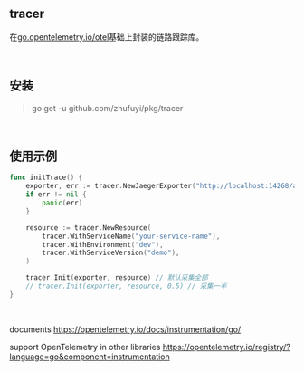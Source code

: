 ## tracer

在[go.opentelemetry.io/otel](go.opentelemetry.io/otel)基础上封装的链路跟踪库。

<br>

## 安装

> go get -u github.com/zhufuyi/pkg/tracer

<br>

## 使用示例

```go
func initTrace() {
	exporter, err := tracer.NewJaegerExporter("http://localhost:14268/api/traces")
	if err != nil {
		panic(err)
	}

	resource := tracer.NewResource(
		tracer.WithServiceName("your-service-name"),
		tracer.WithEnvironment("dev"),
		tracer.WithServiceVersion("demo"),
	)

	tracer.Init(exporter, resource) // 默认采集全部
	// tracer.Init(exporter, resource, 0.5) // 采集一半
}
```

<br>

documents https://opentelemetry.io/docs/instrumentation/go/

support OpenTelemetry in other libraries https://opentelemetry.io/registry/?language=go&component=instrumentation
